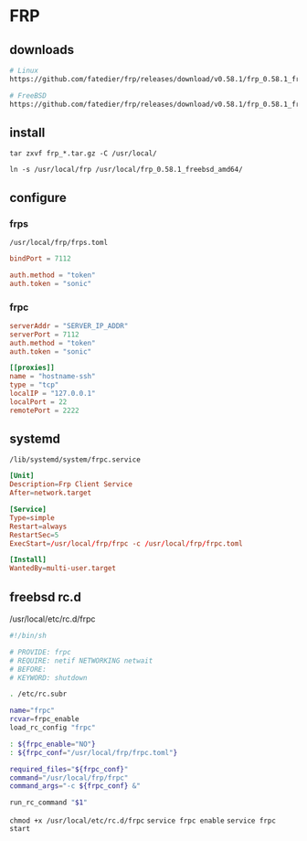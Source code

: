 # FRP

## downloads

```bash
# Linux
https://github.com/fatedier/frp/releases/download/v0.58.1/frp_0.58.1_freebsd_amd64.tar.gz

# FreeBSD
https://github.com/fatedier/frp/releases/download/v0.58.1/frp_0.58.1_freebsd_amd64.tar.gz
```

## install

`tar zxvf frp_*.tar.gz -C /usr/local/`

`ln -s /usr/local/frp /usr/local/frp_0.58.1_freebsd_amd64/`

## configure

### frps

`/usr/local/frp/frps.toml`

```toml
bindPort = 7112

auth.method = "token"
auth.token = "sonic"
```

### frpc

```toml
serverAddr = "SERVER_IP_ADDR"
serverPort = 7112
auth.method = "token"
auth.token = "sonic"

[[proxies]]
name = "hostname-ssh"
type = "tcp"
localIP = "127.0.0.1"
localPort = 22
remotePort = 2222
```

## systemd

`/lib/systemd/system/frpc.service`

```toml
[Unit]
Description=Frp Client Service
After=network.target

[Service]
Type=simple
Restart=always
RestartSec=5
ExecStart=/usr/local/frp/frpc -c /usr/local/frp/frpc.toml

[Install]
WantedBy=multi-user.target
```

## freebsd rc.d

/usr/local/etc/rc.d/frpc

```sh
#!/bin/sh

# PROVIDE: frpc
# REQUIRE: netif NETWORKING netwait
# BEFORE:
# KEYWORD: shutdown

. /etc/rc.subr

name="frpc"
rcvar=frpc_enable
load_rc_config "frpc"

: ${frpc_enable="NO"}
: ${frpc_conf="/usr/local/frp/frpc.toml"}

required_files="${frpc_conf}"
command="/usr/local/frp/frpc"
command_args="-c ${frpc_conf} &"

run_rc_command "$1"
```

`chmod +x /usr/local/etc/rc.d/frpc`
`service frpc enable`
`service frpc start`

